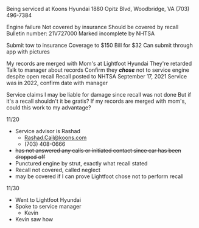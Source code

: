 Being serviced at
	Koons Hyundai
	1880 Opitz Blvd, Woodbridge, VA
	(703) 496-7384

Engine failure
	Not covered by insurance
	Should be covered by recall
		Bulletin number: 21V727000
		 Marked incomplete by NHTSA

Submit tow to insurance
	Coverage to $150
	Bill for $32
	Can submit through app with pictures 

My records are merged with Mom's at Lightfoot Hyundai
	They're retarded
	Talk to manager about records
	Confirm they ***chose*** not to service engine despite open recall
		Recall posted to NHTSA September 17, 2021
		Service was in 2022, confirm date with manager

Service claims I may be liable for damage since recall was not done
	But if it's a recall shouldn't it be gratis?
	If my records are merged with mom's, could this work to my advantage?

11/20
- Service advisor is Rashad
	- Rashad.Cail@koons.com
	- (703) 408-0666
- ~~has not answered any calls or initiated contact since car has been dropped off~~
- Punctured engine by strut, exactly what recall stated 
- Recall not covered, called neglect
- may be covered if I can prove Lightfoot chose not to perform recall

11/30
- Went to Lightfoot Hyundai
- Spoke to service manager
	- Kevin
- Kevin saw how 